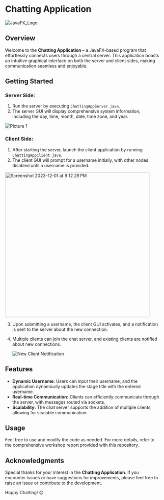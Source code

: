 # Chatting Application

![JavaFX_Logo](https://github.com/darpanITadept/Chatting_Application/assets/112990024/1b97c300-5073-49ea-a4c7-14700338a5c7)

## Overview

Welcome to the **Chatting Application** – a JavaFX-based program that effortlessly connects users through a central server. This application boasts an intuitive graphical interface on both the server and client sides, making communication seamless and enjoyable.

## Getting Started

### Server Side:

1. Run the server by executing `ChattingAppServer.java`.
2. The server GUI will display comprehensive system information, including the day, time, month, date, time zone, and year.

![Picture 1](https://github.com/darpanITadept/Chatting_Application/assets/112990024/5d73d8f0-c093-4f57-814e-3b3252fc220e)

### Client Side:

1. After starting the server, launch the client application by running `ChattingAppClient.java`.
2. The client GUI will prompt for a username initially, with other nodes disabled until a username is provided.

<img width="470" alt="Screenshot 2023-12-01 at 9 12 29 PM" src="https://github.com/darpanITadept/Chatting_Application/assets/112990024/31c7e014-5fbc-42c8-815c-b5620802ccd6">


3. Upon submitting a username, the client GUI activates, and a notification is sent to the server about the new connection.


4. Multiple clients can join the chat server, and existing clients are notified about new connections.

   ![New Client Notification](screenshots/new_client_notification.png)

## Features

- **Dynamic Username:** Users can input their username, and the application dynamically updates the stage title with the entered username.
- **Real-time Communication:** Clients can efficiently communicate through the server, with messages routed via sockets.
- **Scalability:** The chat server supports the addition of multiple clients, allowing for scalable communication.


## Usage

Feel free to use and modify the code as needed. For more details, refer to the comprehensive workshop report provided with this repository.

## Acknowledgments

Special thanks for your interest in the **Chatting Application**. If you encounter issues or have suggestions for improvements, please feel free to raise an issue or contribute to the development.

Happy Chatting! 😊
